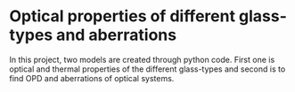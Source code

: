 # Optical properties of different glass-types and aberrations

In this project, two  models are created through python code. First one is optical and thermal properties of the different glass-types and second is to find OPD and aberrations of optical systems.